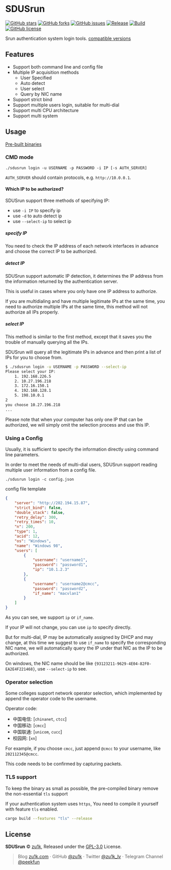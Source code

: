 # SDUSrun

[![GitHub stars](https://img.shields.io/github/stars/zu1k/sdusrun)](https://github.com/zu1k/sdusrun/stargazers)
[![GitHub forks](https://img.shields.io/github/forks/zu1k/sdusrun)](https://github.com/zu1k/sdusrun/network)
[![GitHub issues](https://img.shields.io/github/issues/zu1k/sdusrun)](https://github.com/zu1k/sdusrun/issues)
[![Release](https://img.shields.io/github/release/zu1k/sdusrun)](https://github.com/zu1k/sdusrun/releases)
[![Build](https://github.com/zu1k/sdusrun/actions/workflows/build.yml/badge.svg)](https://github.com/zu1k/sdusrun/actions/workflows/build.yml)
[![GitHub license](https://img.shields.io/github/license/zu1k/sdusrun)](https://github.com/zu1k/sdusrun/blob/master/LICENSE)

Srun authentication system login tools. [compatible versions](https://github.com/zu1k/sdusrun/issues/4)

## Features

- Support both command line and config file
- Multiple IP acquisition methods
  - User Specified
  - Auto detect
  - User select
  - Query by NIC name
- Support strict bind
- Support multiple users login, suitable for multi-dial
- Support multi CPU architecture
- Support multi system

## Usage

[Pre-built binaries](https://github.com/zu1k/sdusrun/releases)

### CMD mode

```
./sdusrun login -u USERNAME -p PASSWORD -i IP [-s AUTH_SERVER]
```

`AUTH_SERVER` should contain protocols, e.g. `http://10.0.0.1`.

#### Which IP to be authorized?

SDUSrun support three methods of specifying IP:

- use `-i IP` to specify ip
- use `-d` to auto detect ip
- use `--select-ip` to select ip

##### specify IP

You need to check the IP address of each network interfaces in advance and choose the correct IP to be authorized.

##### detect IP

SDUSrun support automatic IP detection, it determines the IP address from the information returned by the authentication server.

This is useful in cases where you only have one IP address to authorize.

If you are multidialing and have multiple legitimate IPs at the same time, you need to authorize multiple IPs at the same time, this method will not authorize all IPs properly.

##### select IP

This method is similar to the first method, except that it saves you the trouble of manually querying all the IPs.

SDUSrun will query all the legitimate IPs in advance and then print a list of IPs for you to choose from.

```sh
$ ./sdusrun login -u USERNAME -p PASSWORD --select-ip
Please select your IP:
    1. 192.168.226.5
    2. 10.27.196.218
    3. 172.16.150.1
    4. 192.168.128.1
    5. 198.10.0.1
2
you choose 10.27.196.218
...
```

Please note that when your computer has only one IP that can be authorized, we will simply omit the selection process and use this IP.

### Using a Config

Usually, it is sufficient to specify the information directly using command line parameters.

In order to meet the needs of multi-dial users, SDUSrun support reading multiple user information from a config file.

```
./sdusrun login -c config.json
```

config file template

```json
{
    "server": "http://202.194.15.87",
    "strict_bind": false,
    "double_stack": false,
    "retry_delay": 300,
    "retry_times": 10,
    "n": 200,
    "type": 1,
    "acid": 12,
    "os": "Windows",
    "name": "Windows 98",
    "users": [
        {
            "username": "username1",
            "password": "password1",
            "ip": "10.1.2.3"
        },
        {
            "username": "username2@cmcc",
            "password": "password2",
            "if_name": "macvlan1"
        }
    ]
}
```

As you can see, we support `ip` or `if_name`.

If your IP will not change, you can use `ip` to specify directly.

But for multi-dial, IP may be automatically assigned by DHCP and may change, at this time we suggest to use `if_name` to specify the corresponding NIC name, we will automatically query the IP under that NIC as the IP to be authorized.

On windows, the NIC name should be like `{93123211-9629-4E04-82F0-EA2E4F221468}`, use `--select-ip` to see.

### Operator selection

Some colleges support network operator selection, which implemented by append the operator code to the username.

Operator code:

- 中国电信: [`chinanet`, `ctcc`] 
- 中国移动: [`cmcc`] 
- 中国联通: [`unicom`, `cucc`]
- 校园网: [`xn`] 

For example, if you choose `cmcc`, just append `@cmcc` to your username, like `202112345@cmcc`.

This code needs to be confirmed by capturing packets.

### TLS support

To keep the binary as small as possible, the pre-compiled binary remove the non-essential `tls` support

If your authentication system uses `https`, You need to compile it yourself with feature `tls` enabled.

```sh
cargo build --features "tls" --release
```

## License

**SDUSrun** © [zu1k](https://github.com/zu1k), Released under the [GPL-3.0](./LICENSE) License.<br>

> Blog [zu1k.com](https://zu1k.com) · GitHub [@zu1k](https://github.com/zu1k) · Twitter [@zu1k_lv](https://twitter.com/zu1k_lv) · Telegram Channel [@peekfun](https://t.me/peekfun)

